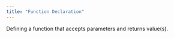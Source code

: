 ```yaml
---
title: "Function Declaration"
---
```


Defining a function that accepts parameters and returns value(s).